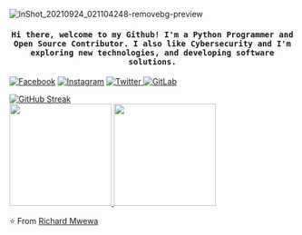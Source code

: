 ![InShot_20210924_021104248-removebg-preview](https://user-images.githubusercontent.com/74001397/134602074-4c465824-8084-44a9-9be6-1103b57e3abb.png)



<h4 align="center"><samp> Hi there, welcome to my Github! I'm a Python Programmer and Open Source Contributor. I also like Cybersecurity and I'm exploring new technologies, and developing software solutions. </samp></h4>

<a href="https://www.facebook.com/rly0nheart/"><img alt="Facebook" src="https://img.shields.io/badge/Facebook-rly0nheart-blue?style=flat-square&logo=Facebook"></a>  <a href="https://www.instagram.com/rlyonheart/"><img alt="Instagram" src="https://img.shields.io/badge/Instagram-rlyonheart-red?style=flat-square&logo=instagram"></a> 
<a href=" https://www.twitter.com/rly0nheart/"><img alt="Twitter" src="https://img.shields.io/twitter/follow/rly0nheart?style=flat-square&logo=twitter">  <a href="https://www.gitlab.com/rlyonheart/"><img alt="GitLab" src="https://img.shields.io/badge/Gitlab-rlyonheart-orange?style=flat-square&logo=Gitlab"></a>

[![GitHub Streak](http://github-readme-streak-stats.herokuapp.com?user=rlyonheart&theme=vue-dark)](https://git.io/streak-stats)
<br/>
<a href="https://github.com/rlyonheart">
  <img height="180em" src="https://github-readme-stats.vercel.app/api?username=rlyonheart&theme=vue-dark&show_icons=true&layout=compact" />
  <img height="180em" src="https://github-readme-stats.vercel.app/api/top-langs/?username=rlyonheart&theme=vue-dark&layout=compact" />
</a>
<br/>

⭐️ From [Richard Mwewa](https://about.me/rlyonheart)
